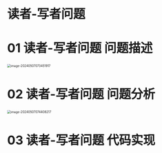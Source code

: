 # 读者-写者问题



# 01 读者-写者问题 问题描述

<img src="https://cvp.oss-cn-shanghai.aliyuncs.com/picgo/202405070734228.png" alt="image-20240507073451917" style="zoom:50%;" />



# 02 读者-写者问题 问题分析

<img src="https://cvp.oss-cn-shanghai.aliyuncs.com/picgo/202405070744325.png" alt="image-20240507074408217" style="zoom:50%;" />



# 03  读者-写者问题 代码实现

